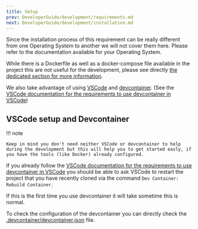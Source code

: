 ```yaml
---
title: Setup
prev: DeveloperGuide/development/requirements.md
next: DeveloperGuide/development/installation.md
---
```


Since the installation process of this requirement can be really different from one Operating System to another we will not cover them here. Please refer to the documentation available for your Operating System.

While there is a Dockerfile as well as a docker-compose file available in the project this are not useful for the development, please see directly [the dedicated section for more information](server-installation.md).

We also take advantage of using [VSCode](https://code.visualstudio.com/) and [devcontainer](https://containers.dev/). (See the [VSCode documentation for the requirements to use devcontainer in VSCode](https://code.visualstudio.com/docs/devcontainers/containers))

## VSCode setup and Devcontainer

!!! note

    Keep in mind you don't need neither VSCode or devcontainer to help during the development but this will help you to get started easly, if you have the tools (like Docker) already configured.

If you already follow the [VSCode documentation for the requirements to use devcontainer in VSCode](https://code.visualstudio.com/docs/devcontainers/containers) you should be able to ask VSCode to restart the project that you have recently cloned via the command `Dev Container: Rebuild Container`.

If this is the first time you use devcontainer it will take sometime this is normal.

To check the configuration of the devcontainer you can directly check the [.devcontainer/devcontainer.json](https://github.com/Resonite-Community-Projects/community_events.resonite/blob/master/.devcontainer/devcontainer.json) file.
